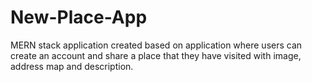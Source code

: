 # New-Place-App
MERN stack application created based on application where users can create an account and share a place that they have visited with image, address map and description. 
